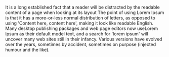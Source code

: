 It is a long established fact that a reader will be distracted by the readable content of a page when looking at its layout
The point of using Lorem Ipsum is that it has a more-or-less normal distribution of letters, as opposed to using 'Content 
here, content here', making it look like readable English. Many desktop publishing packages and web page editors now useLorem
Ipsum as their default model text, and a search for 'lorem ipsum' will uncover many web sites still in their infancy. Various
versions have evolved over the years, sometimes by accident, sometimes on purpose (injected humour and the like).